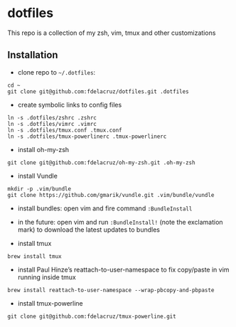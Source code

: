 # dotfiles

This repo is a collection of my zsh, vim, tmux and other customizations 

## Installation

* clone repo to `~/.dotfiles`:

```
cd ~
git clone git@github.com:fdelacruz/dotfiles.git .dotfiles
```

* create symbolic links to config files

```
ln -s .dotfiles/zshrc .zshrc
ln -s .dotfiles/vimrc .vimrc
ln -s .dotfiles/tmux.conf .tmux.conf
ln -s .dotfiles/tmux-powerlinerc .tmux-powerlinerc
```

* install oh-my-zsh

```
git clone git@github.com:fdelacruz/oh-my-zsh.git .oh-my-zsh
```

* install Vundle

```
mkdir -p .vim/bundle
git clone https://github.com/gmarik/vundle.git .vim/bundle/vundle
```

* install bundles: open vim and fire command `:BundleInstall`

* in the future: open vim and run `:BundleInstall!` (note the exclamation mark) to download the latest updates to bundles

* install tmux

```
brew install tmux
```

* install Paul Hinze’s reattach-to-user-namespace to fix copy/paste in vim
  running inside tmux

```
brew install reattach-to-user-namespace --wrap-pbcopy-and-pbpaste
```

* install tmux-powerline

```
git clone git@github.com:fdelacruz/tmux-powerline.git
```

